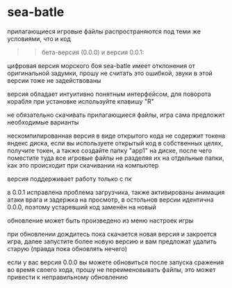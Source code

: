 # sea-batle

прилагающиеся игровые файлы распространяются под теми же условиями, что и код

>>бета-версия (0.0.0) и версия 0.0.1:

цифровая версия морского боя sea-batle имеет отклонения от оригинальной задумки, прошу не считать это ошибкой, звуки в этой версии тоже не задействованы

версия обладает интуитивно понятным интерфейсом, для поворота корабля при установке используйте клавишу "R"

не обязательно скачивать прилагающиеся файлы, игра сама предложит необходимые варианты

нескомпилированная версия в виде открытого кода не содержит токена яндекс диска, если вы используете открытый код в собственных целях, получите токен, а также создайте папку "app1" на диске, после чего поместите туда все игровые файлы не разделяя их на отдельные папки, как это происходит при скачивании на компьютер

версия поддерживает работу только с пк

в 0.0.1 исправлена проблема загрузчика, также активированы анимация атаки врага и задержка на просмотр, в остольнов версии идентична 0.0.0, поэтому устаревший код заменён на новый

обновление может быть произведено из меню настроек игры

при обновлении дождитесь пока скачается новая версия и закроется игра, далее запустите более новую версию и вам предложат удалить старую (правда пока обновлять нечего)

если у вас версия 0.0.0 вы можете обновиться после запуска сражения во время своего хода, прошу не переименовывать файлы, это может привести к неправильному обновлению
